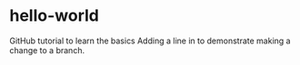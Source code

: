 # hello-world
GitHub tutorial to learn the basics
Adding a line in to demonstrate making a change to a branch.
